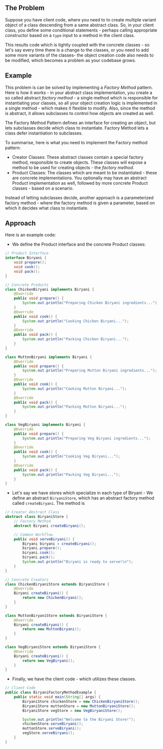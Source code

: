 
## The Problem

Suppose you have client code, where you need to to create multiple variant object of a class descending from a same abstract class. So, in your client class, you define some conditional statements - perhaps calling appropriate constructor based on a `type` input to a method in the client class.

This results code which is tightly coupled with the concrete classes - so let's say every time there is a change to the classes, or you need to add some more variants of the classes-  the object creation code also needs to be modified, which becomes a problem as your codebase grows.
## Example

This problem is can be solved by implementing a *Factory Method* pattern. Here is how it works - in your abstract class implementation, you create a so called abstract *factory method* - a single method which is responsible for instantiating your classes, so all your object creation logic is implemented in a single method - which makes it flexible to modify. Also, since the method is abstract, it allows subclasses to control how objects are created as well.

The Factory Method Pattern defines an interface for creating an object, but lets subclasses decide which class to instantiate. Factory Method lets a class defer instantiation to subclasses.

To summarise, here is what you need to implement the Factory method pattern:

- Creator Classes: These abstract classes contain a special factory method, responsible to create objects. These classes will expose a method to be used for creating objects - the *factory method*.
- Product Classes: The classes which are meant to be instantiated - these are concrete implementations. You optionally may have an abstract Product implementation as well, followed by more concrete Product classes - based on a scenario.

Instead of letting subclasses decide, another approach is a parameterized factory method - where the factory method is given a parameter, based on which it decides what class to instantiate.
## Approach

Here is an example code:

- We define the Product interface and the concrete Product classes:
```Java
// Product Interface
interface Biryani {
    void prepare();
    void cook();
    void pack();
}

// Concrete Products
class ChickenBiryani implements Biryani {
    @Override
    public void prepare() {
        System.out.println("Preparing Chicken Biryani ingredients...");
    }
    @Override
    public void cook() {
        System.out.println("Cooking Chicken Biryani...");
    }
    @Override
    public void pack() {
        System.out.println("Packing Chicken Biryani...");
    }
}

class MuttonBiryani implements Biryani {
    @Override
    public void prepare() {
        System.out.println("Preparing Mutton Biryani ingredients...");
    }
    @Override
    public void cook() {
        System.out.println("Cooking Mutton Biryani...");
    }
    @Override
    public void pack() {
        System.out.println("Packing Mutton Biryani...");
    }
}

class VegBiryani implements Biryani {
    @Override
    public void prepare() {
        System.out.println("Preparing Veg Biryani ingredients...");
    }
    @Override
    public void cook() {
        System.out.println("Cooking Veg Biryani...");
    }
    @Override
    public void pack() {
        System.out.println("Packing Veg Biryani...");
    }
}
```

- Let's say we have stores which specialize in each type of Biryani - We define an abstract `BiryaniStore`, which has an abstract factory method called `createBiryani`. The method is 
```Java
// Creator Abstract Class
abstract class BiryaniStore {
    // Factory Method
    abstract Biryani createBiryani();

    // Common Workflow
    public void serveBiryani() {
        Biryani biryani = createBiryani();
        biryani.prepare();
        biryani.cook();
        biryani.pack();
        System.out.println("Biryani is ready to serve!\n");
    }
}

// Concrete Creators
class ChickenBiryaniStore extends BiryaniStore {
    @Override
    Biryani createBiryani() {
        return new ChickenBiryani();
    }
}

class MuttonBiryaniStore extends BiryaniStore {
    @Override
    Biryani createBiryani() {
        return new MuttonBiryani();
    }
}

class VegBiryaniStore extends BiryaniStore {
    @Override
    Biryani createBiryani() {
        return new VegBiryani();
    }
}
```

- Finally, we have the client code - which utilizes these classes.
```Java
// Client Code
public class BiryaniFactoryMethodExample {
    public static void main(String[] args) {
        BiryaniStore chickenStore = new ChickenBiryaniStore();
        BiryaniStore muttonStore = new MuttonBiryaniStore();
        BiryaniStore vegStore = new VegBiryaniStore();

        System.out.println("Welcome to the Biryani Store!");
        chickenStore.serveBiryani();
        muttonStore.serveBiryani();
        vegStore.serveBiryani();
    }
}

```
